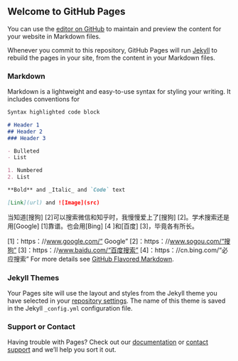 ## Welcome to GitHub Pages

You can use the [editor on GitHub](https://github.com/Glaxxxe/glaxxxe.github.io/edit/master/README.md) to maintain and preview the content for your website in Markdown files.

Whenever you commit to this repository, GitHub Pages will run [Jekyll](https://jekyllrb.com/) to rebuild the pages in your site, from the content in your Markdown files.

### Markdown

Markdown is a lightweight and easy-to-use syntax for styling your writing. It includes conventions for

```markdown
Syntax highlighted code block

# Header 1
## Header 2
### Header 3

- Bulleted
- List

1. Numbered
2. List

**Bold** and _Italic_ and `Code` text

[Link](url) and ![Image](src)
```
当知道[搜狗] [2]可以搜索微信和知乎时，我慢慢爱上了[搜狗] [2]。学术搜索还是用[Google] [1]靠谱。也会用[Bing] [4 ]和[百度] [3]，毕竟各有所长。

[1]：https：//www.google.com/“ Google”
[2]：https：//www.sogou.com/“搜狗”
[3]：https：//www.baidu.com/“百度搜索”
[4]：https：//cn.bing.com/“必应搜索”
For more details see [GitHub Flavored Markdown](https://guides.github.com/features/mastering-markdown/).

### Jekyll Themes

Your Pages site will use the layout and styles from the Jekyll theme you have selected in your [repository settings](https://github.com/Glaxxxe/glaxxxe.github.io/settings). The name of this theme is saved in the Jekyll `_config.yml` configuration file.

### Support or Contact

Having trouble with Pages? Check out our [documentation](https://help.github.com/categories/github-pages-basics/) or [contact support](https://github.com/contact) and we’ll help you sort it out.
